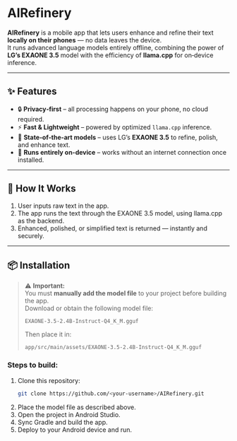 # AIRefinery

**AIRefinery** is a mobile app that lets users enhance and refine their text **locally on their phones** — no data leaves the device.  
It runs advanced language models entirely offline, combining the power of **LG’s EXAONE 3.5** model with the efficiency of **llama.cpp** for on‑device inference.

---

## ✨ Features

- 🔒 **Privacy‑first** – all processing happens on your phone, no cloud required.
- ⚡ **Fast & Lightweight** – powered by optimized `llama.cpp` inference.
- 🧠 **State‑of‑the‑art models** – uses LG’s **EXAONE 3.5** to refine, polish, and enhance text.
- 📱 **Runs entirely on-device** – works without an internet connection once installed.

---

## 🚀 How It Works

1. User inputs raw text in the app.
2. The app runs the text through the EXAONE 3.5 model, using llama.cpp as the backend.
3. Enhanced, polished, or simplified text is returned — instantly and securely.

---

## 📦 Installation

> ⚠️ **Important:**  
> You must **manually add the model file** to your project before building the app.  
> Download or obtain the following model file:
>
> ```
> EXAONE-3.5-2.4B-Instruct-Q4_K_M.gguf
> ```
>
> Then place it in:
>
> ```
> app/src/main/assets/EXAONE-3.5-2.4B-Instruct-Q4_K_M.gguf
> ```

### Steps to build:
1. Clone this repository:
   ```bash
   git clone https://github.com/<your-username>/AIRefinery.git
2. Place the model file as described above.
3. Open the project in Android Studio.
4. Sync Gradle and build the app.
5. Deploy to your Android device and run.
